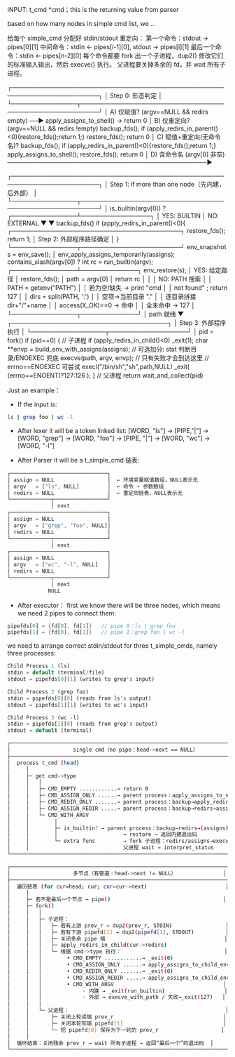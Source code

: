 INPUT: t_cmd *cmd；this is the returning value from parser

based on how many nodes in simple cmd list, we ...



给每个 simple_cmd 分配好 stdin/stdout 重定向：
第一个命令：stdout → pipes[0][1]
中间命令：stdin ← pipes[i-1][0], stdout → pipes[i][1]
最后一个命令：stdin ← pipes[n-2][0]
每个命令都要 fork 出一个子进程，dup2() 修改它们的标准输入输出，然后 execve() 执行。
父进程要关掉多余的 fd，并 wait 所有子进程。

┌──────────────────────────────────────────────────────────────────────┐
│ Step 0: 形态判定                                                      │
└───────────────┬──────────────────────────────────────────────────────┘
                │
      A) 仅赋值? (argv==NULL && redirs empty) ──► apply_assigns_to_shell() → return 0
                │
      B) 仅重定向? (argv==NULL && redirs !empty)
          backup_fds(); if (apply_redirs_in_parent()<0){restore_fds();return 1;}
          restore_fds(); return 0
                │
      C) 赋值+重定向(无命令名)?
          backup_fds(); if (apply_redirs_in_parent()<0){restore_fds();return 1;}
          apply_assigns_to_shell(); restore_fds(); return 0
                │
      D) 含命令名 (argv[0] 非空) ──────────────────────────────────────────────►

┌──────────────────────────────────────────────────────────────────────┐
│ Step 1: if more than one node（先内建，后外部）                                   │
└───────────────┬──────────────────────────────────────────────────────┘
                │
        is_builtin(argv[0]) ?
      ┌───────────────┴────────────────┐
      │ YES: BUILTIN                   │  NO: EXTERNAL
      ▼                                ▼
 backup_fds()
 if (apply_redirs_in_parent()<0){      ┌───────────────────────────────────────┐
   restore_fds(); return 1;            │ Step 2: 外部程序路径确定               │
 }                                     └───────────────┬───────────────────────┘
 env_snapshot s = env_save();                          │
 env_apply_assigns_temporarily(assigns);   contains_slash(argv[0]) ?
 int rc = run_builtin(argv);                      ┌───────────────┴─────────────┐
 env_restore(s);                                  │ YES: 给定路径               │
 restore_fds();                                   │   path = argv[0]            │
 return rc                                        │                             │
                                                  │ NO: PATH 搜索               │
                                                  │   PATH = getenv("PATH")     │
                                                  │   若为空/缺失 → print "cmd  │
                                                  │   not found" ; return 127   │
                                                  │   dirs = split(PATH, ':')   │
                                                  │   空项→当前目录 "."         │
                                                  │   逐目录拼接 dir+"/"+name   │
                                                  │   access(X_OK)==0 → 命中    │
                                                  │   全未命中 → 127            │
                                                  └───────────────┬─────────────┘
                                                                  │ path 就绪
                                                                  ▼
                                           ┌────────────────────────────────────┐
                                           │ Step 3: 外部程序执行               │
                                           └─────────────────┬──────────────────┘
                                                             │
                                                      pid = fork()
                                                      if (pid==0) {           // 子进程
                                                         if (apply_redirs_in_child()<0) _exit(1);
                                                         char **envp = build_env_with_assigns(assigns);
                                                         // 可选加分: stat 判断目录/ENOEXEC 兜底
                                                         execve(path, argv, envp);
                                                         // 只有失败才会到达这里
                                                         // errno==ENOEXEC 可尝试 execl("/bin/sh","sh",path,NULL)
                                                         _exit( (errno==ENOENT)?127:126 );
                                                      }
                                                      // 父进程
                                                      return wait_and_collect(pid)

Just an example：

- If the input is:
```bash
ls | grep foo | wc -l
```

- After lexer it will be a token linked list:
[WORD, "ls"] -> [PIPE,"|"] -> [WORD, "grep"] -> [WORD, "foo"] -> [PIPE, "|"] -> [WORD, "wc"] -> [WORD, "-l"]

- After Parser it will be a t_simple_cmd 链表:
```rust
┌───────────────────────────────┐
│ assign = NULL                 │  ← 环境变量赋值数组，NULL表示无
│ argv   = ["ls", NULL]         │  ← 命令 + 参数数组
│ redirs = NULL                 │  ← 重定向链表，NULL表示无
└─────────────┬─────────────────┘
              │ next
┌───────────────────────────────┐
│ assign = NULL                 │
│ argv   = ["grep", "foo", NULL]│
│ redirs = NULL                 │
└─────────────┬─────────────────┘
              │ next
┌───────────────────────────────┐
│ assign = NULL                 │
│ argv   = ["wc", "-l", NULL]   │
│ redirs = NULL                 │
└─────────────┬─────────────────┘
              │ next
             NULL

```

- After executor： first we know there will be three nodes, which means we need 2 pipes to connect them:
```rust
pipefds[0] = {fd[0], fd[1]}   // pipe 0：ls | grep foo
pipefds[1] = {fd[0], fd[1]}   // pipe 1：grep foo | wc -l
```

we need to arrange correct stdin/stdout for three t_simple_cmds, namely three processes:
```rust
Child Process 1 (ls)
stdin = default (terminal/file)
stdout = pipefds[0][1] (writes to grep's input)

Child Process 2 (grep foo)
stdin = pipefds[0][0] (reads from ls's output)
stdout = pipefds[1][1] (writes to wc's input)

Child Process 3 (wc -l)
stdin = pipefds[1][0] (reads from grep's output)
stdout = default (terminal)
```


```bash
┌──────────────────────────────────────────────────────────────────────┐
│                    single cmd（no pipe：head->next == NULL）          │
├──────────────────────────────────────────────────────────────────────┤
│  process t_cmd (head)                                                           │
│     │                                                                           │
│     ├─ get cmd->type                                                            │
│     │   │                                                                       │
│     │   ├─ CMD_EMPTY ............→ return 0                                     │
│     │   ├─ CMD_ASSIGN_ONLY ......→ parent process：apply_assigns_to_shell        │
│     │   ├─ CMD_REDIR_ONLY .......→ parent process：backup→apply_redirs→restore   │
│     │   ├─ CMD_ASSIGN_REDIR .....→ parent process：backup→redirs→assigns→restore │
│     │   └─ CMD_WITH_ARGV                                                         │
│     │        │                                                                   │
│     │        ├─ is_builtin? → parent process：backup→redirs→(assigns)→run_builtin │
│     │        │                     → restore → 返回内建退出码                       │
│     │        └─ extra funs         → fork 子进程：redirs/assigns→execve               │
│     │                              父进程 wait → interpret_status                   │
└──────────────────────────────────────────────────────────────────────┘

```
```bash
┌──────────────────────────────────────────────────────────────────────┐
│                    多节点（有管道：head->next != NULL）               │
├──────────────────────────────────────────────────────────────────────┤
│  遍历链表 (for cur=head; cur; cur=cur->next)                         │
│     │                                                                │
│     ├─ 若不是最后一个节点 → pipe()                                    │
│     ├─ fork()                                                        │
│     │   │                                                            │
│     │   ├─ 子进程：                                                   │
│     │   │   ├─ 若有上游 prev_r → dup2(prev_r, STDIN)                 │
│     │   │   ├─ 若有下游 pipefd[1] → dup2(pipefd[1], STDOUT)          │
│     │   │   ├─ 关闭多余 pipe 端                                      │
│     │   │   ├─ apply_redirs_in_child(cur->redirs)                    │
│     │   │   └─ 根据 cmd->type 执行：                                 │
│     │   │        • CMD_EMPTY ............→ _exit(0)                  │
│     │   │        • CMD_ASSIGN_ONLY ......→ apply_assigns_to_child_env→_exit(0)
│     │   │        • CMD_REDIR_ONLY .......→ _exit(0)                  │
│     │   │        • CMD_ASSIGN_REDIR .....→ apply_assigns_to_child_env→_exit(0)
│     │   │        • CMD_WITH_ARGV                                   │
│     │   │             · 内建 → _exit(run_builtin)                   │
│     │   │             · 外部 → execve_with_path / 失败→_exit(127)   │
│     │   │                                                            │
│     │   └─ 父进程：                                                  │
│     │       ├─ 关闭上轮读端 prev_r                                   │
│     │       ├─ 关闭本轮写端 pipefd[1]                                │
│     │       └─ 把 pipefd[0] 保存为下一轮的 prev_r                    │
│     │                                                                │
│  循环结束：关闭残余 prev_r → wait 所有子进程 → 返回“最后一个”的退出码  │
└──────────────────────────────────────────────────────────────────────┘
```
